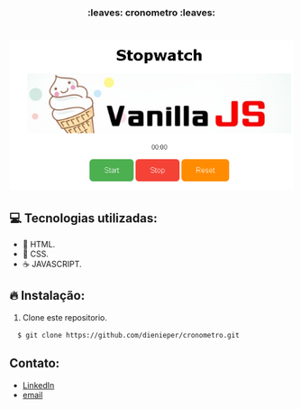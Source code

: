 <h3 align="center">
  :leaves: cronometro :leaves:
</h3>

<h1 align="center">
    <img alt="cronometro" src="./img/2.png"/>
    
</h1>

## :computer: Tecnologias utilizadas:

- 🥣 HTML.
- 🎃 CSS.
- ☕️ JAVASCRIPT.

## :fire: Instalação:

1. Clone este repositorio.

```sh
  $ git clone https://github.com/dienieper/cronometro.git
```

## Contato:

- [LinkedIn](https://www.linkedin.com/in/dienieper-oliveira-98a7a4217/)
- [email](dienieper@outlook.com)
